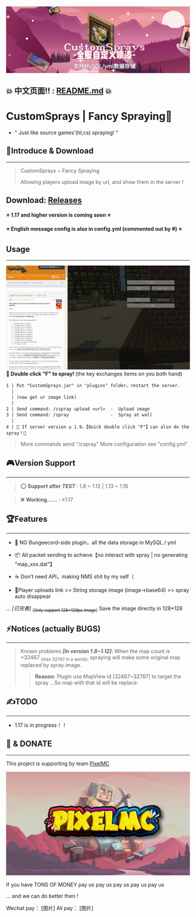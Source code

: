 ![CustomSprays](banner.png)

## <b>💥 中文页面!! : [README.md](README.md) 💥</b>


# <b>CustomSprays</b> | Fancy Spraying🎉

- " Just like source games'(hl,cs) spraying! "

## 📢Introduce & Download
___
> CustomSprays ~ Fancy Spraying
> 
> Allowing players upload image by url, and show them in the server !

## <b>Download</b>: [Releases](https://gitee.com/pixelmc/CustomSprays/releases)

<b>⭐ 1.17 and higher version is coming soon ⭐</b>

<b>⭐ English message config is also in config.yml (commented out by #) ⭐</b>

## Usage
___
![QuickUse](QuickUse.gif "糊到爆炸的示意图")
<b>📡 Double click "F" to spray! </b>(the key exchanges items on you both hand)


    1 | Put "CustomSprays.jar" in "plugins" folder，restart the server.
      |
      | (now get ur image link)
      |
    2 | Send command: /cspray upload <url>  -  Upload image
    3 | Send command: /spray                -  Spray at wall
      |
    4 | 🎇 If server version ≥ 1.9，【Quick double click "F"】can also do the spray！🎇

> More commands send "/cspray"
> More configuration see "config.yml"

## 🎮Version Support
___
> ⭕ <b>Support after *TEST* </b> : 1.8 ~ 1.12 | 1.13 ~ 1.16

> ❌ <b>Working......</b> : ≥1.17



## 🏆Features
___

- 🙅‍ NO Bungeecord-side plugin，all the data storage in MySQL / yml

- 📦 All packet sending to achieve【no interact with spray | no generating "map_xxx.dat"】

- ☕ Don't need API，making NMS shit by my self（

- 🔗Player uploads link >> String storage image (image->base64) >> spray auto disappear

... *[已完善]* <sub>(~~Only support 128\*128px image~~)</sub> Save the image directly in 128*128



## ⚡Notices (actually BUGS)
___

> Known problems <b>*[In version 1.8~1.12]*</b>: When the map count is >32467 <sub>(max 32767 in a world)</sub>, spraying will make some original map replaced by spray image.
>
>> <b>Reason:</b> Plugin use MapView id [32467~32767] to target the spray ...So map with that id will be replace.



## ✍TODO
___
- 1.17 is in progress！！



## 💖 & DONATE
___
This project is supporting by team [PixelMC](http://pixelmc.cn/)

![logo](banner_logo.png)

If you have TONS OF MONEY pay us pay us pay us pay us pay us

... and we can do better then !

Wechat pay：
[图片]
Ali pay：
[图片]